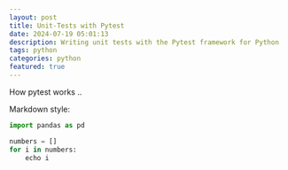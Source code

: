 ```yaml
---
layout: post
title: Unit-Tests with Pytest  
date: 2024-07-19 05:01:13
description: Writing unit tests with the Pytest framework for Python
tags: python
categories: python
featured: true
---
```

How pytest works ..

Markdown style:
```python
import pandas as pd

numbers = []
for i in numbers:
    echo i
```